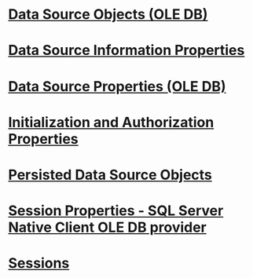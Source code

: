 # [Data Source Objects (OLE DB)](data-source-objects-ole-db.md)
# [Data Source Information Properties](data-source-information-properties.md)
# [Data Source Properties (OLE DB)](data-source-properties-ole-db.md)
# [Initialization and Authorization Properties](initialization-and-authorization-properties.md)
# [Persisted Data Source Objects](persisted-data-source-objects.md)
# [Session Properties - SQL Server Native Client OLE DB provider](session-properties-sql-server-native-client-ole-db-provider.md)
# [Sessions](sessions.md)
